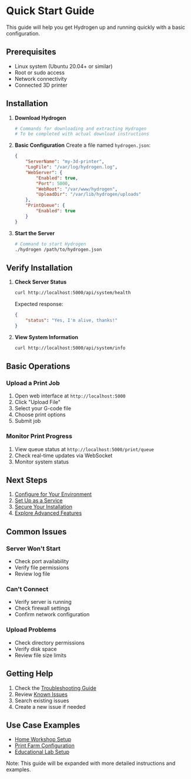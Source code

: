 # Quick Start Guide

This guide will help you get Hydrogen up and running quickly with a basic configuration.

## Prerequisites

- Linux system (Ubuntu 20.04+ or similar)
- Root or sudo access
- Network connectivity
- Connected 3D printer

## Installation

1. **Download Hydrogen**
   ```bash
   # Commands for downloading and extracting Hydrogen
   # To be completed with actual download instructions
   ```

2. **Basic Configuration**
   Create a file named `hydrogen.json`:
   ```json
   {
       "ServerName": "my-3d-printer",
       "LogFile": "/var/log/hydrogen.log",
       "WebServer": {
           "Enabled": true,
           "Port": 5000,
           "WebRoot": "/var/www/hydrogen",
           "UploadDir": "/var/lib/hydrogen/uploads"
       },
       "PrintQueue": {
           "Enabled": true
       }
   }
   ```

3. **Start the Server**
   ```bash
   # Command to start Hydrogen
   ./hydrogen /path/to/hydrogen.json
   ```

## Verify Installation

1. **Check Server Status**
   ```bash
   curl http://localhost:5000/api/system/health
   ```
   Expected response:
   ```json
   {
       "status": "Yes, I'm alive, thanks!"
   }
   ```

2. **View System Information**
   ```bash
   curl http://localhost:5000/api/system/info
   ```

## Basic Operations

### Upload a Print Job
1. Open web interface at `http://localhost:5000`
2. Click "Upload File"
3. Select your G-code file
4. Choose print options
5. Submit job

### Monitor Print Progress
1. View queue status at `http://localhost:5000/print/queue`
2. Check real-time updates via WebSocket
3. Monitor system status

## Next Steps

1. [Configure for Your Environment](./configuration-basics.md)
2. [Set Up as a Service](../reference/Service.md)
3. [Secure Your Installation](../reference/Security.md)
4. [Explore Advanced Features](./basic-operations.md)

## Common Issues

### Server Won't Start
- Check port availability
- Verify file permissions
- Review log file

### Can't Connect
- Verify server is running
- Check firewall settings
- Confirm network configuration

### Upload Problems
- Check directory permissions
- Verify disk space
- Review file size limits

## Getting Help

1. Check the [Troubleshooting Guide](../reference/Troubleshooting.md)
2. Review [Known Issues](../reference/KnownIssues.md)
3. Search existing issues
4. Create a new issue if needed

## Use Case Examples

- [Home Workshop Setup](./use-cases/HomeWorkshop.md)
- [Print Farm Configuration](./use-cases/PrintFarm.md)
- [Educational Lab Setup](./use-cases/EducationalLab.md)

Note: This guide will be expanded with more detailed instructions and examples.